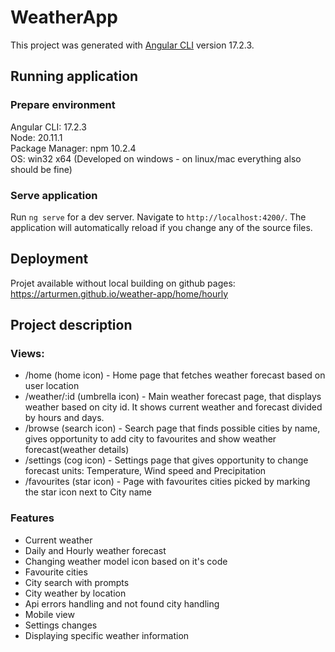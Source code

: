 # WeatherApp

This project was generated with [Angular CLI](https://github.com/angular/angular-cli) version 17.2.3.

## Running application

### Prepare environment
Angular CLI: 17.2.3  
Node: 20.11.1  
Package Manager: npm 10.2.4  
OS: win32 x64 (Developed on windows - on linux/mac everything also should be fine)

### Serve application

Run `ng serve` for a dev server. Navigate to `http://localhost:4200/`. The application will automatically reload if you change any of the source files.

## Deployment
Projet available without local building on github pages:  
https://arturmen.github.io/weather-app/home/hourly

## Project description

### Views:
* /home         (home icon)       - Home page that fetches weather forecast based on user location  
* /weather/:id  (umbrella icon)   - Main weather forecast page, that displays weather based on city id. It shows current weather and forecast divided by hours and days.  
* /browse       (search icon)     - Search page that finds possible cities by name, gives opportunity to add city to favourites and show weather forecast(weather details)  
* /settings     (cog icon)        - Settings page that gives opportunity to change forecast units: Temperature, Wind speed and Precipitation  
* /favourites   (star icon)       - Page with favourites cities picked by marking the star icon next to City name  

### Features
* Current weather
* Daily and Hourly weather forecast
* Changing weather model icon based on it's code
* Favourite cities
* City search with prompts
* City weather by location
* Api errors handling and not found city handling
* Mobile view
* Settings changes
* Displaying specific weather information
